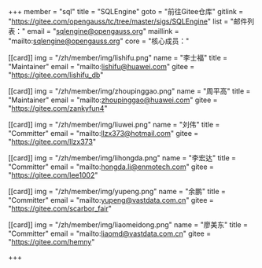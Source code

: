 +++
member = "sql"
title = "SQLEngine"
goto = "前往Gitee仓库"
gitlink = "https://gitee.com/opengauss/tc/tree/master/sigs/SQLEngine"
list = "邮件列表："
email = "sqlengine@opengauss.org"
maillink = "mailto:sqlengine@opengauss.org"
core = "核心成员："

[[card]]
    img = "/zh/member/img/lishifu.png"
    name = "李士福"
    title = "Maintainer"
    email = "mailto:lishifu@huawei.com"
    gitee = "https://gitee.com/lishifu_db"


[[card]]
    img = "/zh/member/img/zhoupinggao.png"
    name = "周平高"
    title = "Maintainer"
    email = "mailto:zhoupinggao@huawei.com"
    gitee = "https://gitee.com/zankyfun4"


[[card]]
    img = "/zh/member/img/liuwei.png"
    name = "刘伟"
    title = "Committer"
    email = "mailto:llzx373@hotmail.com"
    gitee = "https://gitee.com/llzx373"

[[card]]
    img = "/zh/member/img/lihongda.png"
    name = "李宏达"
    title = "Committer"
    email = "mailto:hongda.li@enmotech.com"
    gitee = "https://gitee.com/lee1002"

[[card]]
    img = "/zh/member/img/yupeng.png"
    name = "余鹏"
    title = "Committer"
    email = "mailto:yupeng@vastdata.com.cn"
    gitee = "https://gitee.com/scarbor_fair"

[[card]]
    img = "/zh/member/img/liaomeidong.png"
    name = "廖美东"
    title = "Committer"
    email = "mailto:liaomd@vastdata.com.cn"
    gitee = "https://gitee.com/hemny"

+++